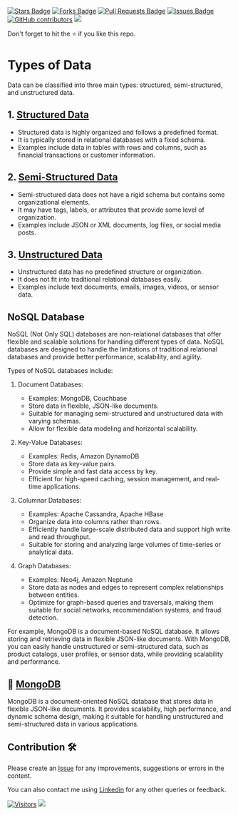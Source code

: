 <a href="https://github.com/drshahizan/special-topic-data-engineering/stargazers"><img src="https://img.shields.io/github/stars/drshahizan/special-topic-data-engineering" alt="Stars Badge"/></a>
<a href="https://github.com/drshahizan/special-topic-data-engineering/network/members"><img src="https://img.shields.io/github/forks/drshahizan/special-topic-data-engineering" alt="Forks Badge"/></a>
<a href="https://github.com/drshahizan/special-topic-data-engineering/pulls"><img src="https://img.shields.io/github/issues-pr/drshahizan/special-topic-data-engineering" alt="Pull Requests Badge"/></a>
<a href="https://github.com/drshahizan/special-topic-data-engineering/issues"><img src="https://img.shields.io/github/issues/drshahizan/special-topic-data-engineering" alt="Issues Badge"/></a>
<a href="https://github.com/drshahizan/special-topic-data-engineering/graphs/contributors"><img alt="GitHub contributors" src="https://img.shields.io/github/contributors/drshahizan/special-topic-data-engineering?color=2b9348"></a>
![](https://visitor-badge.glitch.me/badge?page_id=drshahizan/special-topic-data-engineering)

Don't forget to hit the :star: if you like this repo.

# Types of Data

Data can be classified into three main types: structured, semi-structured, and unstructured data.

## 1. [Structured Data](01-structured.md)
   - Structured data is highly organized and follows a predefined format.
   - It is typically stored in relational databases with a fixed schema.
   - Examples include data in tables with rows and columns, such as financial transactions or customer information.

## 2. [Semi-Structured Data](02-semi-structured.md)
   - Semi-structured data does not have a rigid schema but contains some organizational elements.
   - It may have tags, labels, or attributes that provide some level of organization.
   - Examples include JSON or XML documents, log files, or social media posts.

## 3. [Unstructured Data](03-unstructured.md)
   - Unstructured data has no predefined structure or organization.
   - It does not fit into traditional relational databases easily.
   - Examples include text documents, emails, images, videos, or sensor data.

## NoSQL Database

NoSQL (Not Only SQL) databases are non-relational databases that offer flexible and scalable solutions for handling different types of data. NoSQL databases are designed to handle the limitations of traditional relational databases and provide better performance, scalability, and agility.

Types of NoSQL databases include:

1. Document Databases:
   - Examples: MongoDB, Couchbase
   - Store data in flexible, JSON-like documents.
   - Suitable for managing semi-structured and unstructured data with varying schemas.
   - Allow for flexible data modeling and horizontal scalability.

2. Key-Value Databases:
   - Examples: Redis, Amazon DynamoDB
   - Store data as key-value pairs.
   - Provide simple and fast data access by key.
   - Efficient for high-speed caching, session management, and real-time applications.

3. Columnar Databases:
   - Examples: Apache Cassandra, Apache HBase
   - Organize data into columns rather than rows.
   - Efficiently handle large-scale distributed data and support high write and read throughput.
   - Suitable for storing and analyzing large volumes of time-series or analytical data.

4. Graph Databases:
   - Examples: Neo4j, Amazon Neptune
   - Store data as nodes and edges to represent complex relationships between entities.
   - Optimize for graph-based queries and traversals, making them suitable for social networks, recommendation systems, and fraud detection.

For example, MongoDB is a document-based NoSQL database. It allows storing and retrieving data in flexible JSON-like documents. With MongoDB, you can easily handle unstructured or semi-structured data, such as product catalogs, user profiles, or sensor data, while providing scalability and performance.

## 🔗 [MongoDB](mongodb.md)
MongoDB is a document-oriented NoSQL database that stores data in flexible JSON-like documents. It provides scalability, high performance, and dynamic schema design, making it suitable for handling unstructured and semi-structured data in various applications.

## Contribution 🛠️
Please create an [Issue](https://github.com/drshahizan/special-topic-data-engineering/issues) for any improvements, suggestions or errors in the content.

You can also contact me using [Linkedin](https://www.linkedin.com/in/drshahizan/) for any other queries or feedback.

[![Visitors](https://api.visitorbadge.io/api/visitors?path=https%3A%2F%2Fgithub.com%2Fdrshahizan&labelColor=%23697689&countColor=%23555555&style=plastic)](https://visitorbadge.io/status?path=https%3A%2F%2Fgithub.com%2Fdrshahizan)
![](https://hit.yhype.me/github/profile?user_id=81284918)

